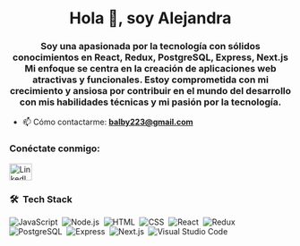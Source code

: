 
<h1 align="center">Hola 👋, soy Alejandra</h1>

<h3 align="center">Soy una apasionada por la tecnología con sólidos conocimientos en  React,  Redux,  PostgreSQL, Express, Next.js  Mi enfoque se centra en la creación de aplicaciones web atractivas y funcionales. Estoy comprometida con mi crecimiento y ansiosa por contribuir en el mundo del desarrollo con mis habilidades técnicas y mi pasión por la tecnología.</h3>

- 📫 Cómo contactarme: **balby223@gmail.com**

<h3 align="left">Conéctate conmigo:</h3>

<p align="left">
  <a href="https://www.linkedin.com/in/alejandra-león-b080a8234" target="_blank">
    <img src="https://raw.githubusercontent.com/rahuldkjain/github-profile-readme-generator/master/src/images/icons/Social/linkedin-alt.svg" alt="LinkedIn" height="30" width="40" />
  </a>
</p>

### 🛠 &nbsp;Tech Stack

![JavaScript](https://img.shields.io/badge/-JavaScript-05122A?style=flat&logo=javascript)&nbsp;
![Node.js](https://img.shields.io/badge/-Node.js-05122A?style=flat&logo=node.js)&nbsp;
![HTML](https://img.shields.io/badge/-HTML-05122A?style=flat&logo=HTML5)&nbsp;
![CSS](https://img.shields.io/badge/-CSS-05122A?style=flat&logo=CSS3&logoColor=1572B6)&nbsp;
![React](https://img.shields.io/badge/-React-05122A?style=flat&logo=react)&nbsp;
![Redux](https://img.shields.io/badge/-Redux-05122A?style=flat&logo=redux)&nbsp;
![PostgreSQL](https://img.shields.io/badge/-PostgreSQL-05122A?style=flat&logo=postgresql)&nbsp;
![Express](https://img.shields.io/badge/-Express-05122A?style=flat&logo=express)&nbsp;
![Next.js](https://img.shields.io/badge/-Next.js-05122A?style=flat&logo=next-dot-js)&nbsp;
![Visual Studio Code](https://img.shields.io/badge/-Visual%20Studio%20Code-05122A?style=flat&logo=visual-studio-code&logoColor=007ACC)
